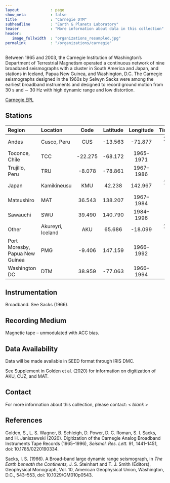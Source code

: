 ```yaml
---
layout              : page
show_meta           : false
title               : "Carnegie DTM"
subheadline         : "Earth & Planets Laboratory"
teaser              : "More information about data in this collection"
header:
   image_fullwidth  : "organizations_resampled.jpg"
permalink           : "/organizations/carnegie"
---
```


Between 1965 and 2003, the Carnegie Institution of Washington’s Department of Terrestrial Magnetism operated a continuous network of nine broadband seismographs with a cluster in South America and Japan, and stations in Iceland, Papua New Guinea, and Washington, D.C. The Carnegie seismographs designed in the 1960s by Selwyn Sacks were among the earliest broadband instruments and designed to record ground motion from  30 s and ∼ 30 Hz with high dynamic range and low distortion.


[Carnegie EPL](https://epl.carnegiescience.edu/)

## Stations

**Region** | **Location** | **Code** | **Latitude** | **Longitude** | **Timespan** | **Components**
| :--- | :--- | :---: | :---: | :---: | :---: | :---:
Andes  | Cusco, Peru |  CUS | -13.563  |  -71.877  | 1966–1986  |  3
| Toconce, Chile  | TCC  | -22.275 | -68.172  | 1965–1971  |  3
| Trujillo, Peru  | TRU | -8.078 | -78.861 | 1967–1986 |  1
Japan  |  Kamikineusu  | KMU |  42.238 | 142.967 | 1967–1996  | 3
| Matsushiro  | MAT |  36.543 | 138.207 | 1967–1984  | 3
| Sawauchi  | SWU | 39.490 | 140.790| 1984–1996  | 3
Other |  Akureyri, Iceland  | AKU | 65.686 | -18.099 | 1972–2003  | 3
| Port Moresby, Papua New Guinea  | PMG |  -9.406 | 147.159  | 1966–1992  | 1
| Washington DC  | DTM | 38.959 | -77.063  | 1966–1994 |  3

## Instrumentation
Broadband. See Sacks (1966).

## Recording Medium
Magnetic tape – unmodulated with ACC bias.

## Data Availability
Data will be made available in SEED format through IRIS DMC.

See Supplement in Golden et al. \(2020\) for information on digitization of AKU, CUZ, and MAT.

## Contact
For more information about this collection, please contact: \< *blank* \>

## References
Golden, S., L. S. Wagner, B. Schleigh, D. Power, D. C. Roman, S. I. Sacks, and H. Janiszewski (2020). Digitization of the Carnegie Analog Broadband Instruments Tape Records (1965–1996), *Seismol. Res. Lett.* 91, 1441–1451, doi: 10.1785/0220190334.

Sacks, I. S. (1966). A Broad-band large dynamic range seismograph, in *The Earth beneath the Continents,* J. S. Steinhart and T. J. Smith (Editors), Geophysical Monograph, Vol. 10, American Geophysical Union, Washington, D.C., 543–553, doi: 10.1029/GM010p0543.
